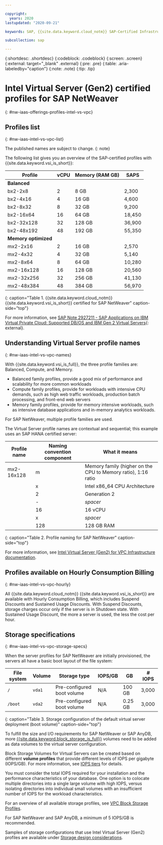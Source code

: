 ```yaml
---

copyright:
  years: 2020
lastupdated: "2020-09-21"

keywords: SAP, {{site.data.keyword.cloud_notm}} SAP-Certified Infrastructure, {{site.data.keyword.ibm_cloud_sap}}, SAP Workloads

subcollection: sap

---
```


{:shortdesc: .shortdesc}
{:codeblock: .codeblock}
{:screen: .screen}
{:external: target="_blank" .external}
{:pre: .pre}
{:table: .aria-labeledby="caption"}
{:note: .note}
{:tip: .tip}

# Intel Virtual Server (Gen2) certified profiles for SAP NetWeaver
{: #nw-iaas-offerings-profiles-intel-vs-vpc}

## Profiles list
{: #nw-iaas-intel-vs-vpc-list}

The published names are subject to change.
{: note}

The following list gives you an overview of the SAP-certified profiles with {{site.data.keyword.vsi_is_short}}:

| **Profile** | **vCPU** | **Memory (RAM GB)** | **SAPS** |
| --- | --- | --- | --- |
| **Balanced** | | | |
| bx2-2x8 | 2 | 8 GB | 2,300 |
| bx2-4x16 | 4 | 16 GB |  4,600 |
| bx2-8x32 | 8 | 32 GB |  9,200 |
| bx2-16x64 | 16 | 64 GB | 18,450 |
| bx2-32x128 | 32 | 128 GB | 36,900 |
| bx2-48x192 | 48 | 192 GB | 55,350 |
| **Memory optimized** | | | |
| mx2-2x16 | 2 | 16 GB | 2,570 |
| mx2-4x32 | 4 | 32 GB | 5,140 |
| mx2-8x64 | 8 | 64 GB | 10,280 |
| mx2-16x128 | 16 | 128 GB | 20,560 |
| mx2-32x256 | 32 | 256 GB | 41,130 |
| mx2-48x384 | 48 | 384 GB | 56,970 |
{: caption="Table 1. {{site.data.keyword.cloud_notm}} {{site.data.keyword.vsi_is_short}} certified for SAP NetWeaver" caption-side="top"}

For more information, see [SAP Note 2927211 - SAP Applications on IBM Virtual Private Cloud: Supported DB/OS and IBM Gen 2 Virtual Servers](https://launchpad.support.sap.com/#/notes/2927211){: external}.


## Understanding Virtual Server profile names
{: #nw-iaas-intel-vs-vpc-names}

With {{site.data.keyword.vsi_is_full}}, the three profile families are: Balanced, Compute, and Memory.
- Balanced family profiles, provide a good mix of performance and scalability for more common workloads
- Compute family profiles, provide for workloads with intensive CPU demands, such as high web traffic workloads, production batch processing, and front-end web servers
- Memory family profiles, provide for memory intensive workloads, such as intensive database applications and in-memory analytics workloads.

For SAP NetWeaver, multiple profile families are used.

The Virtual Server profile names are contextual and sequential; this example uses an SAP HANA certified server:

| Profile name | Naming convention component | What it means |
| --- | --- | --- |
| mx2-16x128 | m | Memory family (higher on the CPU to Memory ratio), 1:16 ratio|
| | x | Intel x86_64 CPU Architecture |
| | 2 | Generation 2 |
| | - | _spacer_ |
| | 16 | 16 vCPU |
| | x | _spacer_ |
| | 128 | 128 GB RAM |
{: caption="Table 2. Profile naming for SAP NetWeaver" caption-side="top"}

For more information, see [Intel Virtual Server (Gen2) for VPC Infrastructure documentation](/docs/vpc?topic=vpc-profiles).


## Profiles available on Hourly Consumption Billing
{: #nw-iaas-intel-vs-vpc-hourly}

All {{site.data.keyword.cloud_notm}} {{site.data.keyword.vsi_is_short}} are available with Hourly Consumption Billing, which includes Suspend Discounts and Sustained Usage Discounts. With Suspend Discounts, storage charges occur only if the server is in Shutdown state. With Sustained Usage Discount, the more a server is used, the less the cost per hour.


## Storage specifications
{: #nw-iaas-intel-vs-vpc-storage-specs}

When the server profiles for SAP NetWeaver are initially provisioned, the servers all have a basic boot layout of the file system:

| File system | Volume | Storage type | IOPS/GB | GB | \# IOPS |
| --- | --- | --- | --- | --- | --- |
| `/` | `vda1` | Pre-configured boot volume | N/A | 100 GB | 3,000 |
| `/boot` | `vda2` | Pre-configured boot volume | N/A | 0.25 GB | 3,000 |
{: caption="Table 3. Storage configuration of the default virtual server deployment (boot volume)" caption-side="top"}

To fulfill the size and I/O requirements for SAP NetWeaver or SAP AnyDB, more [{{site.data.keyword.block_storage_is_full}}](/docs/vpc?topic=vpc-block-storage-about) volumes need to be added as data volumes to the virtual server configuration.

Block Storage Volumes for Virtual Servers can be created based on different **volume profiles** that provide different levels of IOPS per gigabyte (IOPS/GB). For more information, see [IOPS tiers](/docs/vpc?topic=vpc-block-storage-profiles#tiers) for details.

You must consider the total IOPS required for your installation and the performance characteristics of your database. One option is to colocate multiple directories into a single large volume with high IOPS, versus isolating directories into individual small volumes with an insufficient number of IOPS for the workload characteristics.

For an overview of all available storage profiles, see [VPC Block Storage Profiles](/docs/vpc?topic=vpc-block-storage-profiles).

For SAP NetWeaver and SAP AnyDB, a minimum of 5 IOPS/GB is recommended.

Samples of storage configurations that use Intel Virtual Server (Gen2) profiles are available under [Storage design considerations](/docs/sap?topic=sap-storage-design-considerations).

